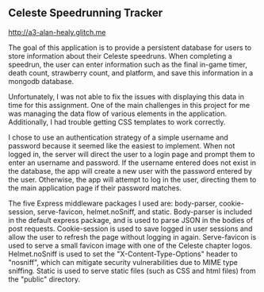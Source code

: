 ## Celeste Speedrunning Tracker

http://a3-alan-healy.glitch.me

The goal of this application is to provide a persistent database for users to store information about their Celeste speedruns. When completing a speedrun, the user can enter information such as the final in-game timer, death count, strawberry count, and platform, and save this information in a mongodb database.

Unfortunately, I was not able to fix the issues with displaying this data in time for this assignment. One of the main challenges in this project for me was managing the data flow of various elements in the application. Additionally, I had trouble getting CSS templates to work correctly.

I chose to use an authentication strategy of a simple username and password because it seemed like the easiest to implement. When not logged in, the server will direct the user to a login page and prompt them to enter an username and password. If the username entered does not exist in the database, the app will create a new user with the password entered by the user. Otherwise, the app will attempt to log in the user, directing them to the main application page if their password matches.

The five Express middleware packages I used are: body-parser, cookie-session, serve-favicon, helmet.noSniff, and static. Body-parser is included in the default express package, and is used to parse JSON in the bodies of post requests. Cookie-session is used to save logged in user sessions and allow the user to refresh the page without logging in again. Serve-favicon is used to serve a small favicon image with one of the Celeste chapter logos. Helmet.noSniff is used to set the "X-Content-Type-Options" header to "nosniff", which can mitigate security vulnerabilities due to MIME type sniffing. Static is used to serve static files (such as CSS and html files) from the "public" directory.